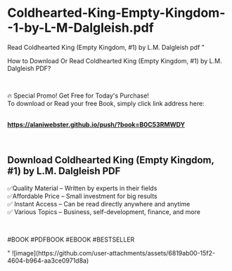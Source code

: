 # Coldhearted-King-Empty-Kingdom--1-by-L-M-Dalgleish.pdf
Read Coldhearted King (Empty Kingdom, #1) by L.M. Dalgleish pdf
"<p>How to Download Or Read Coldhearted King (Empty Kingdom, #1) by L.M. Dalgleish PDF?</p>
<p>&nbsp;</p>
<p>&#128293;  Special Promo! Get Free for Today's Purchase!<br />To download or Read your free Book, simply click link address here:&nbsp;<br />&nbsp;</p>
<p><a href=""https://alaniwebster.github.io/push/?book=B0C53RMWDY""><strong>https://alaniwebster.github.io/push/?book=B0C53RMWDY</strong></a></p>
<p>&nbsp;</p>
<h2>Download Coldhearted King (Empty Kingdom, #1) by L.M. Dalgleish PDF</h2>
<p>&#x2705;Quality Material &ndash; Written by experts in their fields<br />&#x2705;Affordable Price &ndash; Small investment for big results<br />&#x2705; Instant Access &ndash; Can be read directly anywhere and anytime<br />&#x2705; Various Topics &ndash; Business, self-development, finance, and more</p>
<p>&nbsp;</p>
<p>#BOOK #PDFBOOK #EBOOK #BESTSELLER</p>
"
![image](https://github.com/user-attachments/assets/6819ab00-15f2-4604-b964-aa3ce0971d8a)
